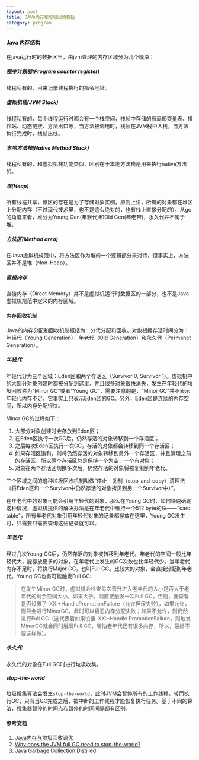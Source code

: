 ```yaml
---
layout: post
title: JAVA内存和垃圾回收概括
category: program
---
```


#### Java 内存结构

在java运行时的数据区里，由jvm管理的内存区域分为几个模块：

##### 程序计数器(Program counter register)

线程私有的，用来记录线程执行的指令地址。

##### 虚拟机栈(JVM Stack)

线程私有的，每个线程运行时都会有一个栈空间，栈帧中存储的有局部变量表、操作站、动态链接、方法出口等，当方法被调用时，栈帧在JVM栈中入栈，当方法执行完成时，栈帧出栈。

##### 本地方法栈(Native Method Stack)

线程私有的，和虚拟机栈功能类似，区别在于本地方法栈是用来执行native方法的。

##### 堆(Heap)

所有线程共享，堆区的存在是为了存储对象实例，原则上讲，所有的对象都在堆区上分配内存（不过现代技术里，也不是这么绝对的，也有栈上直接分配的）。从gc的角度来看，堆分为Young Gen(年轻代)和Old Gen(年老带)，永久代并不属于堆。

##### 方法区(Method area)

在Java虚拟机规范中，将方法区作为堆的一个逻辑部分来对待，但事实上，方法区并不是堆（Non-Heap）。

##### 直接内存

直接内存（Direct Memory）并不是虚拟机运行时数据区的一部分，也不是Java虚拟机规范中定义的内存区域。

#### 内存回收机制

Java的内存分配和回收机制概括为：分代分配和回收。对象根据存活时间分为：年轻代（Young Generation），年老代（Old Generation）和永久代（Permanet Generation）。

##### 年轻代
年轻代分为三个区域：Eden区和两个存活区（Survivor 0, Survivor 1）。虚拟机中的大部分对象创建时都被分配到这里，并且很多对象很快消失，发生在年轻代的垃圾回收称为"Minor GC"或者"Young GC"，需要注意的是，"Minor GC"并不表示年轻代内存不足，它事实上只表示Eden区的GC。另外，Eden区是连续的内存空间，所以内存分配很快。

Minor GC的过程如下：  
1. 大部分对象创建时会存放到Eden区；  
2. 在Eden区执行一次GC后，仍然存活的对象转移到一个存活区；  
3. 之后每次Eden区执行一次GC，存活的对象都会转移到同一个存活区；  
4. 如果存活区饱和，则将仍然存活的对象转移到另外一个存活区，并且清理之前的存活区，所以两个存活区总是保持一个为空，一个有对象；  
5. 对象在两个存活区切换多次后，仍然存活的对象将被复制到年老代。  

三个区域之间的这种垃圾回收机制叫做“停止－复制（stop-and-copy）清理法（将Eden区和一个Survivor中仍然存活的对象拷贝到另一个Survivor中）”。

在年老代中的对象可能会引用年轻代的对象，那么在Young GC时，如何快速确定这种情况，虚拟机提供的解决办法是在年老代中维持一个512 byte的块——"card table"，所有年老代对象引用年轻代对象的记录都存放在这里，Young GC发生时，只需要只需要查询这些记录就可以。

##### 年老代
经过几次Young GC后，仍然存活的对象被转移到年老代。年老代的空间一般比年轻代大，能存放更多的对象，在年老代上发生的GC次数也比年轻代少。当年老代内存不足时，将执行Major GC，也叫Full GC。比较大的对象，会直接分配到年老代。Young GC也有可能触发Full GC:

>在发生Minor GC时，虚拟机会检查每次晋升进入老年代的大小是否大于老年代的剩余空间大小，如果大于，则直接触发一次Full GC，否则，就查看是否设置了-XX:+HandlePromotionFailure（允许担保失败），如果允许，则只会进行MinorGC，此时可以容忍内存分配失败；如果不允许，则仍然进行Full GC（这代表着如果设置-XX:+Handle PromotionFailure，则触发MinorGC就会同时触发Full GC，哪怕老年代还有很多内存，所以，最好不要这样做）。

##### 永久代  
永久代的对象在Full GC时进行垃圾收集。

##### stop-the-world

垃圾搜集算法会发生`stop-the-world`，此时JVM会暂停所有的工作线程，转而执行GC，只有当GC完成之后，被中断的工作线程才能恢复执行任务。基于不同的算法，搜集器暂停的时间点和暂停的时间间隔都有区别。

#### 参考文档

1. [Java内存与垃圾回收调优](http://www.importnew.com/14086.html)
2. [Why does the JVM full GC need to stop-the-world?](http://stackoverflow.com/questions/16695874/why-does-the-jvm-full-gc-need-to-stop-the-world)
3. [Java Garbage Collection Distilled](http://www.infoq.com/articles/Java_Garbage_Collection_Distilled)